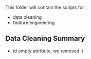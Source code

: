This folder will contain the scripts for : 
- data cleaning
- feature engineering


## Data Cleaning Summary
- id
empty attribute, we removed it
